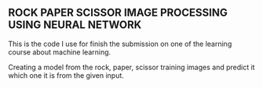 ROCK PAPER SCISSOR IMAGE PROCESSING USING NEURAL NETWORK
-----------

This is the code I use for finish the submission on one of the learning course about machine learning.

Creating a model from the rock, paper, scissor training images and predict it which one it is from the given input.
